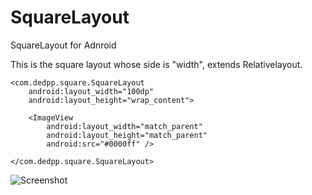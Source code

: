 # SquareLayout
SquareLayout for Adnroid

This is the square layout whose side is "width", extends Relativelayout.

    <com.dedpp.square.SquareLayout
        android:layout_width="100dp"
        android:layout_height="wrap_content">

        <ImageView
            android:layout_width="match_parent"
            android:layout_height="match_parent"
            android:src="#0000ff" />

    </com.dedpp.square.SquareLayout>

![Screenshot](http://fmn.rrfmn.com/fmn078/20150827/1105/original_jQdU_4cb000033ad21e80.jpg)
